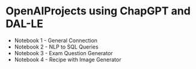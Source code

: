 # OpenAIProjects using ChapGPT and DAL-LE

* Notebook 1 - General Connection 
* Notebook 2 - NLP to SQL Queries
* Notebook 3 - Exam Question Generator
* Notebook 4 - Recipe with Image Generator
